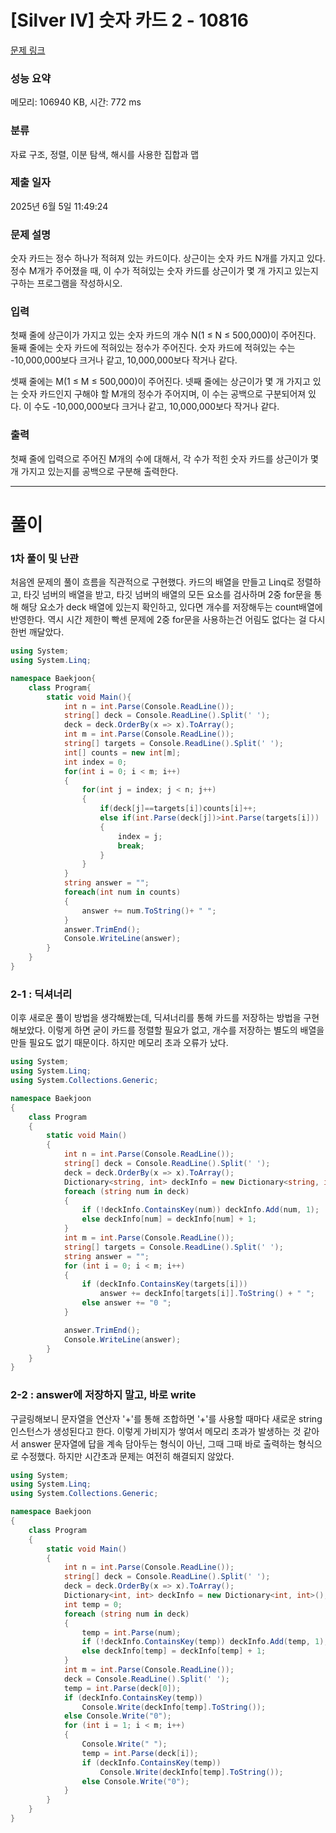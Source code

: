 # [Silver IV] 숫자 카드 2 - 10816 

[문제 링크](https://www.acmicpc.net/problem/10816) 

### 성능 요약

메모리: 106940 KB, 시간: 772 ms

### 분류

자료 구조, 정렬, 이분 탐색, 해시를 사용한 집합과 맵

### 제출 일자

2025년 6월 5일 11:49:24

### 문제 설명

<p>숫자 카드는 정수 하나가 적혀져 있는 카드이다. 상근이는 숫자 카드 N개를 가지고 있다. 정수 M개가 주어졌을 때, 이 수가 적혀있는 숫자 카드를 상근이가 몇 개 가지고 있는지 구하는 프로그램을 작성하시오.</p>

### 입력 

 <p>첫째 줄에 상근이가 가지고 있는 숫자 카드의 개수 N(1 ≤ N ≤ 500,000)이 주어진다. 둘째 줄에는 숫자 카드에 적혀있는 정수가 주어진다. 숫자 카드에 적혀있는 수는 -10,000,000보다 크거나 같고, 10,000,000보다 작거나 같다.</p>

<p>셋째 줄에는 M(1 ≤ M ≤ 500,000)이 주어진다. 넷째 줄에는 상근이가 몇 개 가지고 있는 숫자 카드인지 구해야 할 M개의 정수가 주어지며, 이 수는 공백으로 구분되어져 있다. 이 수도 -10,000,000보다 크거나 같고, 10,000,000보다 작거나 같다.</p>

### 출력 

 <p>첫째 줄에 입력으로 주어진 M개의 수에 대해서, 각 수가 적힌 숫자 카드를 상근이가 몇 개 가지고 있는지를 공백으로 구분해 출력한다.</p>

--------------------------------------------------------------------------------------------------------------
# 풀이
### 1차 풀이 및 난관
처음엔 문제의 풀이 흐름을 직관적으로 구현했다. 카드의 배열을 만들고 Linq로 정렬하고, 타깃 넘버의 배열을 받고, 타깃 넘버의 배열의 모든 요소를 검사하며 2중 for문을 통해 해당 요소가 deck 배열에 있는지 확인하고, 있다면 개수를 저장해두는 count배열에 반영한다. 역시 시간 제한이 빡센 문제에 2중 for문을 사용하는건 어림도 없다는 걸 다시 한번 깨달았다.
```cs
using System;
using System.Linq;

namespace Baekjoon{
    class Program{
        static void Main(){
            int n = int.Parse(Console.ReadLine());
            string[] deck = Console.ReadLine().Split(' ');
            deck = deck.OrderBy(x => x).ToArray();
            int m = int.Parse(Console.ReadLine());
            string[] targets = Console.ReadLine().Split(' ');
            int[] counts = new int[m];
            int index = 0;
            for(int i = 0; i < m; i++)
            {
                for(int j = index; j < n; j++)
                {
                    if(deck[j]==targets[i])counts[i]++;
                    else if(int.Parse(deck[j])>int.Parse(targets[i]))
                    {
                        index = j;
                        break;
                    }
                }
            }
            string answer = "";
            foreach(int num in counts)
            {
                answer += num.ToString()+ " ";
            }
            answer.TrimEnd();
            Console.WriteLine(answer);    
        }
    }
}
```

### 2-1 : 딕셔너리
이후 새로운 풀이 방법을 생각해봤는데, 딕셔너리를 통해 카드를 저장하는 방법을 구현해보았다. 이렇게 하면 굳이 카드를 정렬할 필요가 없고, 개수를 저장하는 별도의 배열을 만들 필요도 없기 때문이다. 하지만 메모리 초과 오류가 났다.
```cs
using System;
using System.Linq;
using System.Collections.Generic;

namespace Baekjoon
{
    class Program
    {
        static void Main()
        {
            int n = int.Parse(Console.ReadLine());
            string[] deck = Console.ReadLine().Split(' ');
            deck = deck.OrderBy(x => x).ToArray();
            Dictionary<string, int> deckInfo = new Dictionary<string, int>();
            foreach (string num in deck)
            {
                if (!deckInfo.ContainsKey(num)) deckInfo.Add(num, 1);
                else deckInfo[num] = deckInfo[num] + 1;
            }
            int m = int.Parse(Console.ReadLine());
            string[] targets = Console.ReadLine().Split(' ');
            string answer = "";
            for (int i = 0; i < m; i++)
            {
                if (deckInfo.ContainsKey(targets[i]))
                    answer += deckInfo[targets[i]].ToString() + " ";
                else answer += "0 ";
            }

            answer.TrimEnd();
            Console.WriteLine(answer);
        }
    }
}
```

### 2-2 : answer에 저장하지 말고, 바로 write
구글링해보니 문자열을 연산자 '+'를 통해 조합하면 '+'를 사용할 때마다 새로운 string 인스턴스가 생성된다고 한다. 이렇게 가비지가 쌓여서 메모리 초과가 발생하는 것 같아서 answer 문자열에 답을 계속 담아두는 형식이 아닌, 그때 그때 바로 출력하는 형식으로 수정했다. 하지만 시간초과 문제는 여전히 해결되지 않았다.
```cs
using System;
using System.Linq;
using System.Collections.Generic;

namespace Baekjoon
{
    class Program
    {
        static void Main()
        {
            int n = int.Parse(Console.ReadLine());
            string[] deck = Console.ReadLine().Split(' ');
            deck = deck.OrderBy(x => x).ToArray();
            Dictionary<int, int> deckInfo = new Dictionary<int, int>();
            int temp = 0;
            foreach (string num in deck)
            {
                temp = int.Parse(num);
                if (!deckInfo.ContainsKey(temp)) deckInfo.Add(temp, 1);
                else deckInfo[temp] = deckInfo[temp] + 1;
            }
            int m = int.Parse(Console.ReadLine());
            deck = Console.ReadLine().Split(' ');
            temp = int.Parse(deck[0]);
            if (deckInfo.ContainsKey(temp))
                Console.Write(deckInfo[temp].ToString());
            else Console.Write("0");
            for (int i = 1; i < m; i++)
            {
                Console.Write(" ");
                temp = int.Parse(deck[i]);
                if (deckInfo.ContainsKey(temp))
                    Console.Write(deckInfo[temp].ToString());
                else Console.Write("0");
            }
        }
    }
}
```
